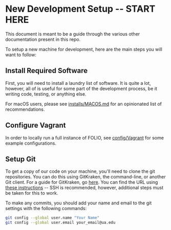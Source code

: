 # New Development Setup -- START HERE

This document is meant to be a guide through the various other documentation present in this repo.

To setup a new machine for development, here are the main steps you will want to follow:

## Install Required Software

First, you will need to install a laundry list of software. It is quite a lot, however, all of is
useful for some part of the development process, be it writing code, testing, or anything else.

For macOS users, please see [installs/MACOS.md](installs/MACOS.md) for an opinionated list of
recommendations.

<!-- TODO: Write Windows and/or more generic instructions -->

## Configure Vagrant

In order to locally run a full instance of FOLIO, see [config/Vagrant](../../config/Vagrant) for
some example configurations.

## Setup Git

To get a copy of our code on your machine, you'll need to clone the git repositories. You can do
this using GitKraken, the command-line, or another Git client. For a guide for GitKraken, go
[here](https://support.gitkraken.com/start-here/guide/). You can find the URL using
[these instructions](https://docs.github.com/en/repositories/creating-and-managing-repositories/cloning-a-repository)
-- SSH is recommended, however, additional steps must be taken for this to work.

To make any commits, you should add your name and email to the git settings with the following
commands:

```sh
git config --global user.name "Your Name"
git config --global user.email your_email@ua.edu
```
